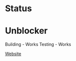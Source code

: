 # Status 


# Unblocker 

Building - Works
Testing - Works

[Website](https://fakeshoology2.herokuapp.com)
